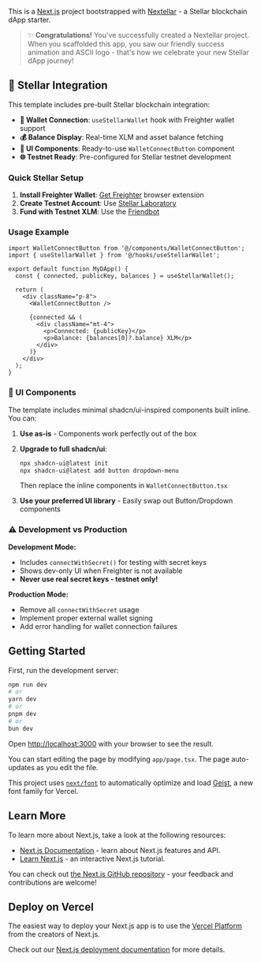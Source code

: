 This is a [Next.js](https://nextjs.org) project bootstrapped with [Nextellar](https://github.com/nextellarlabs/nextellar) - a Stellar blockchain dApp starter.

> ✨ **Congratulations!** You've successfully created a Nextellar project. When you scaffolded this app, you saw our friendly success animation and ASCII logo - that's how we celebrate your new Stellar dApp journey!

## 🌟 Stellar Integration

This template includes pre-built Stellar blockchain integration:

- **🔗 Wallet Connection**: `useStellarWallet` hook with Freighter wallet support
- **💰 Balance Display**: Real-time XLM and asset balance fetching
- **🎨 UI Components**: Ready-to-use `WalletConnectButton` component
- **🌐 Testnet Ready**: Pre-configured for Stellar testnet development

### Quick Stellar Setup

1. **Install Freighter Wallet**: [Get Freighter](https://www.freighter.app/) browser extension
2. **Create Testnet Account**: Use [Stellar Laboratory](https://laboratory.stellar.org/#account-creator) 
3. **Fund with Testnet XLM**: Use the [Friendbot](https://laboratory.stellar.org/#account-creator)

### Usage Example

```tsx
import WalletConnectButton from '@/components/WalletConnectButton';
import { useStellarWallet } from '@/hooks/useStellarWallet';

export default function MyDApp() {
  const { connected, publicKey, balances } = useStellarWallet();
  
  return (
    <div className="p-8">
      <WalletConnectButton />
      
      {connected && (
        <div className="mt-4">
          <p>Connected: {publicKey}</p>
          <p>Balance: {balances[0]?.balance} XLM</p>
        </div>
      )}
    </div>
  );
}
```

### 🎨 UI Components

The template includes minimal shadcn/ui-inspired components built inline. You can:

1. **Use as-is** - Components work perfectly out of the box
2. **Upgrade to full shadcn/ui**:
   ```bash
   npx shadcn-ui@latest init
   npx shadcn-ui@latest add button dropdown-menu
   ```
   Then replace the inline components in `WalletConnectButton.tsx`

3. **Use your preferred UI library** - Easily swap out Button/Dropdown components

### ⚠️ Development vs Production

**Development Mode:**
- Includes `connectWithSecret()` for testing with secret keys
- Shows dev-only UI when Freighter is not available
- **Never use real secret keys - testnet only!**

**Production Mode:**
- Remove all `connectWithSecret` usage
- Implement proper external wallet signing
- Add error handling for wallet connection failures

## Getting Started

First, run the development server:

```bash
npm run dev
# or
yarn dev
# or
pnpm dev
# or
bun dev
```

Open [http://localhost:3000](http://localhost:3000) with your browser to see the result.

You can start editing the page by modifying `app/page.tsx`. The page auto-updates as you edit the file.

This project uses [`next/font`](https://nextjs.org/docs/app/building-your-application/optimizing/fonts) to automatically optimize and load [Geist](https://vercel.com/font), a new font family for Vercel.

## Learn More

To learn more about Next.js, take a look at the following resources:

- [Next.js Documentation](https://nextjs.org/docs) - learn about Next.js features and API.
- [Learn Next.js](https://nextjs.org/learn) - an interactive Next.js tutorial.

You can check out [the Next.js GitHub repository](https://github.com/vercel/next.js) - your feedback and contributions are welcome!

## Deploy on Vercel

The easiest way to deploy your Next.js app is to use the [Vercel Platform](https://vercel.com/new?utm_medium=default-template&filter=next.js&utm_source=create-next-app&utm_campaign=create-next-app-readme) from the creators of Next.js.

Check out our [Next.js deployment documentation](https://nextjs.org/docs/app/building-your-application/deploying) for more details.

